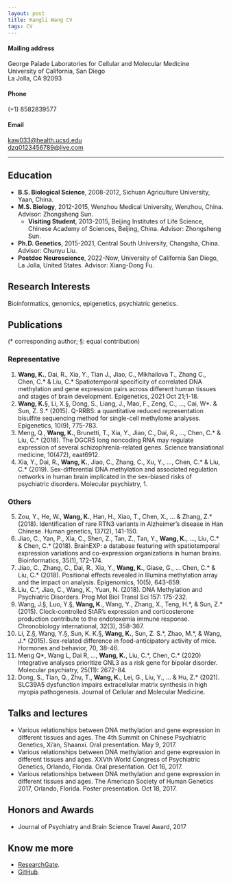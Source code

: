 ```yaml
---
layout: post
title: Kangli Wang CV
tags: CV
---
```


#### Mailing address  
George Palade Laboratories for Cellular and Molecular Medicine  
University of California, San Diego  
La Jolla, CA 92093  

#### Phone  
(+1) 8582839577  

#### Email  
kaw033@health.ucsd.edu  
dzq0123456789@live.com  

****

## Education  
+ **B.S. Biological Science**, 2008-2012, Sichuan Agriculture University, Yaan, China.   
+ **M.S. Biology**, 2012-2015, Wenzhou Medical University, Wenzhou, China. Advisor: Zhongsheng Sun.  
  + **Visiting Student**, 2013-2015, Beijing Institutes of Life Science, Chinese Academy of Sciences, Beijing, China. Advisor: Zhongsheng Sun.  
+ **Ph.D. Genetics**, 2015-2021, Central South University, Changsha, China. Advisor: Chunyu Liu.  
+ **Postdoc Neuroscience**, 2022-Now, University of California San Diego, La Jolla, United States. Advisor: Xiang-Dong Fu.  

## Research Interests  
Bioinformatics, genomics, epigenetics, psychiatric genetics.  

## Publications  
(* corresponding author; §: equal contribution)  
### Representative  
1. **Wang, K.**, Dai, R., Xia, Y., Tian J., Jiao, C., Mikhailova T., Zhang C., Chen, C.\* & Liu, C.\* Spatiotemporal specificity of correlated DNA methylation and gene expression pairs across different human tissues and stages of brain development. Epigenetics, 2021 Oct 21;1-18.  
2. **Wang, K.**§, Li, X.§, Dong, S., Liang, J., Mao, F., Zeng, C., ..., Cai, W\*. & Sun, Z. S.\* (2015). Q-RRBS: a quantitative reduced representation bisulfite sequencing method for single-cell methylome analyses. Epigenetics, 10(9), 775-783.  
3. Meng, Q., **Wang, K.**, Brunetti, T., Xia, Y., Jiao, C., Dai, R., ..., Chen, C.\* & Liu, C.\* (2018). The DGCR5 long noncoding RNA may regulate expression of several schizophrenia-related genes. Science translational medicine, 10(472), eaat6912.  
4. Xia, Y., Dai, R., **Wang, K.**, Jiao, C., Zhang, C., Xu, Y., ..., Chen, C.\* & Liu, C.\* (2019). Sex-differential DNA methylation and associated regulation networks in human brain implicated in the sex-biased risks of psychiatric disorders. Molecular psychiatry, 1.  
### Others  
5. Zou, Y., He, W., **Wang, K.**, Han, H., Xiao, T., Chen, X., ... & Zhang, Z.\* (2018). Identification of rare RTN3 variants in Alzheimer’s disease in Han Chinese. Human genetics, 137(2), 141-150.  
6. Jiao, C., Yan, P., Xia, C., Shen, Z., Tan, Z., Tan, Y., **Wang, K.**, ..., Liu, C.\* & Chen, C.\* (2018). BrainEXP: a database featuring with spatiotemporal expression variations and co-expression organizations in human brains. Bioinformatics, 35(1), 172-174.  
7. Jiao, C., Zhang, C., Dai, R., Xia, Y., **Wang, K.**, Giase, G., ... Chen, C.\* & Liu, C.\* (2018). Positional effects revealed in Illumina methylation array and the impact on analysis. Epigenomics, 10(5), 643-659.  
8. Liu, C.\*, Jiao, C., Wang, K., Yuan, N. (2018). DNA Methylation and Psychiatric Disorders. Prog Mol Biol Transl Sci 157: 175-232.  
9. Wang, J.§, Luo, Y.§, **Wang, K.**, Wang, Y., Zhang, X., Teng, H.\*, & Sun, Z.\* (2015). Clock-controlled StAR’s expression and corticosterone production contribute to the endotoxemia immune response. Chronobiology international, 32(3), 358-367.  
10. Li, Z.§, Wang, Y.§, Sun, K. K.§, **Wang, K.**, Sun, Z. S.\*, Zhao, M.\*, & Wang, J.\* (2015). Sex-related difference in food-anticipatory activity of mice. Hormones and behavior, 70, 38-46.  
11. Meng Q\*, Wang L, Dai R, ..., **Wang, K.**, Liu, C.\*, Chen, C.\* (2020) Integrative analyses prioritize GNL3 as a risk gene for bipolar disorder. Molecular psychiatry, 25(11): 2672-84.  
12. Dong, S., Tian, Q., Zhu, T., **Wang, K.**, Lei, G., Liu, Y., ... & Hu, Z.\* (2021). SLC39A5 dysfunction impairs extracellular matrix synthesis in high myopia pathogenesis. Journal of Cellular and Molecular Medicine.  

## Talks and lectures  
+ Various relationships between DNA methylation and gene expression in different tissues and ages. The 4th Summit on Chinese Psychiatric Genetics, Xi’an, Shaanxi. Oral presentation. May 9, 2017.  
+ Various relationships between DNA methylation and gene expression in different tissues and ages. XXVth World Congress of Psychiatric Genetics, Orlando, Florida. Oral presentation. Oct 16, 2017.  
+ Various relationships between DNA methylation and gene expression in different tissues and ages. The American Society of Human Genetics 2017, Orlando, Florida. Poster presentation. Oct 18, 2017.  

## Honors and Awards  
+ Journal of Psychiatry and Brain Science Travel Award, 2017  

## Know me more  
+ [ResearchGate](https://www.researchgate.net/profile/Kangli_Wang/).  
+ [GitHub](https://github.com/wkl1990).  